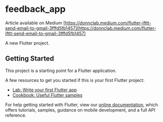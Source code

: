 # feedback_app

Article available on Medium [https://donnclab.medium.com/flutter-ifttt-send-email-to-gmail-3fffd5fb1457](https://donnclab.medium.com/flutter-ifttt-send-email-to-gmail-3fffd5fb1457)

A new Flutter project.

## Getting Started

This project is a starting point for a Flutter application.

A few resources to get you started if this is your first Flutter project:

- [Lab: Write your first Flutter app](https://flutter.dev/docs/get-started/codelab)
- [Cookbook: Useful Flutter samples](https://flutter.dev/docs/cookbook)

For help getting started with Flutter, view our
[online documentation](https://flutter.dev/docs), which offers tutorials,
samples, guidance on mobile development, and a full API reference.
